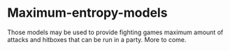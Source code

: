 # Maximum-entropy-models
Those models may be used to provide fighting games maximum amount of attacks and hitboxes that can be run in a party. More to come.
